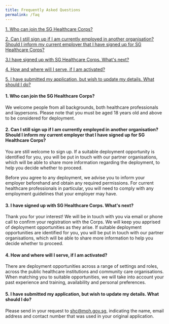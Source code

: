 ```yaml
---
title: Frequently Asked Questions
permalink: /faq
---
```

[1. Who can join the SG Healthcare Corps?](#1-who-can-join-the-sg-healthcare-corps)

[2. Can I still sign up if I am currently employed in another organisation? Should I inform my current employer that I have signed up for SG Healthcare Corps?](#2-can-i-still-sign-up-if-i-am-currently-employed-in-another-organisation-should-i-inform-my-current-employer-that-i-have-signed-up-for-sg-healthcare-corps)

[3.I have signed up with SG Healthcare Corps. What's next?](#3-i-have-signed-up-with-sg-healthcare-corps-whats-next)

[4. How and where will I serve, if I am activated?](#4-how-and-where-will-i-serve-if-i-am-activated)

[5. I have submitted my application, but wish to update my details. What should I do?](#5-i-have-submitted-my-application-but-wish-to-update-my-details-what-should-i-do)

#### 1. Who can join the SG Healthcare Corps?
We welcome people from all backgrounds, both healthcare professionals and laypersons. Please note that you must be aged 18 years old and above to be considered for deployment.

#### 2. Can I still sign up if I am currently employed in another organisation? Should I inform my current employer that I have signed up for SG Healthcare Corps? 
You are still welcome to sign up. If a suitable deployment opportunity is identified for you, you will be put in touch with our partner organisations, which will be able to share more information regarding the deployment, to help you decide whether to proceed.

Before you agree to any deployment, we advise you to inform your employer beforehand and obtain any required permissions. For current healthcare professionals in particular, you will need to comply with any employment guidelines that your employer may have.

#### 3. I have signed up with SG Healthcare Corps. What's next? 
Thank you for your interest! We will be in touch with you via email or phone call to confirm your registration with the Corps. We will keep you apprised of deployment opportunities as they arise. If suitable deployment opportunities are identified for you, you will be put in touch with our partner organisations, which will be able to share more information to help you decide whether to proceed.

#### 4. How and where will I serve, if I am activated?
There are deployment opportunities across a range of settings and roles, across the public healthcare institutions and community care organisations. When matching you to suitable opportunities, we will take into account your past experience and training, availability and personal preferences.

#### 5. I have submitted my application, but wish to update my details. What should I do?
Please send in your request to <a href = "mailto: shc@moh.gov.sg">shc@moh.gov.sg</a>, indicating the name, email address and contact number that was used in your original application.
